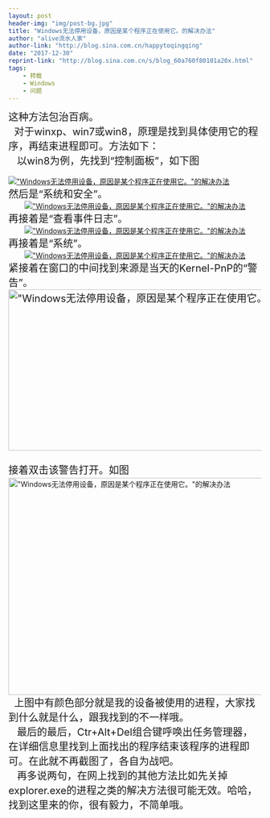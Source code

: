 ```yaml
---
layout: post
header-img: "img/post-bg.jpg"
title: "Windows无法停用设备，原因是某个程序正在使用它。的解决办法"
author: "alive流水人家"
author-link: "http://blog.sina.com.cn/happytoqingqing"
date: "2017-12-30"
reprint-link: "http://blog.sina.com.cn/s/blog_60a760f80101a20x.html"
tags:
    - 转载
    - Windows
    - 问题
---
```

<div style=""><font style="font-size: 20px;">这种方法包治百病。</font>
<div><font style="font-size: 20px;">&nbsp;<wbr>
&nbsp;<wbr>
对于winxp、win7或win8，原理是找到具体使用它的程序，再结束进程即可。方法如下：</font></div>
<div><font style="font-size: 20px;">&nbsp;<wbr>
&nbsp;<wbr> 以win8为例，先找到“控制面板”，如下图</font></div>
<div>&nbsp;<wbr> &nbsp;<wbr> &nbsp;<wbr>
&nbsp;<wbr> &nbsp;<wbr> &nbsp;<wbr>
&nbsp;<wbr> &nbsp;<wbr> &nbsp;<wbr>
&nbsp;<wbr> &nbsp;<wbr> &nbsp;<wbr>
&nbsp;<wbr> <a href="http://photo.blog.sina.com.cn/showpic.html#blogid=60a760f80101a20x&amp;url=http://album.sina.com.cn/pic/60a760f8tx6CrsRRzEd31" target="_blank"><img src="{{ "/img/post-img/60a760f8tx6CrsRRzEd31&amp;690.jpg"|prepend:baseurl }}" real_src="http://s2.sinaimg.cn/bmiddle/60a760f8tx6CrsRRzEd31&amp;690" name="image_operate_73151378462769168" alt="&quot;Windows无法停用设备，原因是某个程序正在使用它。&quot;的解决办法" title="&quot;Windows无法停用设备，原因是某个程序正在使用它。&quot;的解决办法" action-data="http%3A%2F%2Fs2.sinaimg.cn%2Fbmiddle%2F60a760f8tx6CrsRRzEd31%26690" action-type="show-slide"></a></div>
<div><font style="font-size: 20px;">然后是“系统和安全”。</font></div>
<div style="text-align: center;"><a href="http://photo.blog.sina.com.cn/showpic.html#blogid=60a760f80101a20x&amp;url=http://album.sina.com.cn/pic/60a760f8tx6Crtb9x8P2f" target="_blank"><img src="{{ "/img/post-img/60a760f8tx6Crtb9x8P2f&amp;690.jpg"|prepend:baseurl }}" real_src="http://s16.sinaimg.cn/bmiddle/60a760f8tx6Crtb9x8P2f&amp;690" style="" name="image_operate_86101378462769431" alt="&quot;Windows无法停用设备，原因是某个程序正在使用它。&quot;的解决办法" title="&quot;Windows无法停用设备，原因是某个程序正在使用它。&quot;的解决办法" action-data="http%3A%2F%2Fs16.sinaimg.cn%2Fbmiddle%2F60a760f8tx6Crtb9x8P2f%26690" action-type="show-slide"></a></div>
<div style="text-align: left;"><font style="font-size: 20px;">再接着是“查看事件日志”。</font></div>
<div style="text-align: center;"><a href="http://photo.blog.sina.com.cn/showpic.html#blogid=60a760f80101a20x&amp;url=http://album.sina.com.cn/pic/60a760f8tx6CrtkgtBG74" target="_blank"><img src="{{ "/img/post-img/60a760f8tx6CrtkgtBG74&amp;690.jpg"|prepend:baseurl }}" real_src="http://s5.sinaimg.cn/bmiddle/60a760f8tx6CrtkgtBG74&amp;690" style="" name="image_operate_1701378462769581" alt="&quot;Windows无法停用设备，原因是某个程序正在使用它。&quot;的解决办法" title="&quot;Windows无法停用设备，原因是某个程序正在使用它。&quot;的解决办法"></a></div>
<div style="text-align: left;"><span style="font-size: 20px; text-align: left;">再接着是“系统”。</span></div>
<div style="text-align: left;">
<div style="text-align: center;"><a href="http://photo.blog.sina.com.cn/showpic.html#blogid=60a760f80101a20x&amp;url=http://album.sina.com.cn/pic/60a760f8tx6CrtDbE1p2f" target="_blank"><img src="{{ "/img/post-img/60a760f8tx6CrtDbE1p2f&amp;690.jpg" real_src="http://s16.sinaimg.cn/mw690/60a760f8tx6CrtDbE1p2f&amp;690" |prepend:baseurl }}" name="image_operate_71701378462864765" alt="&quot;Windows无法停用设备，原因是某个程序正在使用它。&quot;的解决办法" title="&quot;Windows无法停用设备，原因是某个程序正在使用它。&quot;的解决办法" action-data="http%3A%2F%2Fs16.sinaimg.cn%2Fmw690%2F60a760f8tx6CrtDbE1p2f%26690" action-type="show-slide"></a></div>
<div style="text-align: left;"><font style="font-size: 20px;">紧接着在窗口的中间找到来源是当天的Kernel-PnP的“警告”。</font></div>
<div style="text-align: left;"><font style="font-size: 20px;"><a href="http://photo.blog.sina.com.cn/showpic.html#blogid=60a760f80101a20x&amp;url=http://album.sina.com.cn/pic/60a760f8tx6CrtYZUek50" target="_blank"><img src="{{ "/img/post-img/60a760f8tx6CrtYZUek50&amp;690.jpg"|prepend:baseurl }}" real_src="http://s1.sinaimg.cn/mw690/60a760f8tx6CrtYZUek50&amp;690" width="690" height="320" name="image_operate_16841378462961351" alt="&quot;Windows无法停用设备，原因是某个程序正在使用它。&quot;的解决办法" title="&quot;Windows无法停用设备，原因是某个程序正在使用它。&quot;的解决办法" action-data="http%3A%2F%2Fs1.sinaimg.cn%2Fmw690%2F60a760f8tx6CrtYZUek50%26690" action-type="show-slide"></a><br>
<br></font></div>
<div style="text-align: left;"></div>
<div style="text-align: left;"><span style="font-size: 20px; line-height: 30px;">接着双击该警告打开。如图</span></div>
<div style="text-align: left;"><a href="http://photo.blog.sina.com.cn/showpic.html#blogid=60a760f80101a20x&amp;url=http://album.sina.com.cn/pic/60a760f8tx6Cru6fN0Re1" target="_blank"><img src="{{ "/img/post-img/60a760f8tx6Cru6fN0Re1&amp;690.jpg"|prepend:baseurl }}" real_src="http://s2.sinaimg.cn/mw690/60a760f8tx6Cru6fN0Re1&amp;690" width="690" height="431" name="image_operate_17201378463025576" alt="&quot;Windows无法停用设备，原因是某个程序正在使用它。&quot;的解决办法" title="&quot;Windows无法停用设备，原因是某个程序正在使用它。&quot;的解决办法" action-data="http%3A%2F%2Fs2.sinaimg.cn%2Fmw690%2F60a760f8tx6Cru6fN0Re1%26690" action-type="show-slide"></a><br>
<font style="font-size: 20px;">&nbsp;<wbr>
&nbsp;<wbr>
上图中有颜色部分就是我的设备被使用的进程，大家找到什么就是什么，跟我找到的不一样哦。</font></div>
<div style="text-align: left;"><font style="font-size: 20px;">&nbsp;<wbr> &nbsp;<wbr>
最后的最后，Ctr+Alt+Del组合键呼唤出任务管理器，在详细信息里找到上面找出的程序结束该程序的进程即可。在此就不再截图了，各自为战吧。</font></div>
<div style="text-align: left;"><font style="font-size: 20px;">&nbsp;<wbr> &nbsp;<wbr>
再多说两句，在网上找到的其他方法比如先关掉explorer.exe的进程之类的解决方法很可能无效。哈哈，找到这里来的你，很有毅力，不简单哦。</font></div>
</div>
<div style="text-align: left;"><br></div>
<div style="text-align: center;"><br></div>
</div>